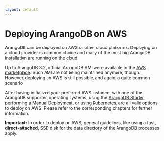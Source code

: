 ```yaml
---
layout: default
---
```

Deploying ArangoDB on AWS
=========================

ArangoDB can be deployed on AWS or other cloud platforms. Deploying on a cloud
provider is common choice and many of the most big ArangoDB installation are running
on the cloud.

Up to ArangoDB 3.2, official ArangoDB AMI were available in the [AWS marketplace](https://aws.amazon.com/marketplace/search/results/ref=dtl_navgno_search_box?page=1&searchTerms=arangodb).
Such AMI are not being maintained anymore, though. However, deploying on AWS is
still possible, and again, a quite common scenario.

After having initialized your preferred AWS instance, with one of the ArangoDB supported
operating systems, using the [ArangoDB Starter](deployment-arangodbstarter.html),
performing a [Manual Deployment](deployment-manually.html),
or using [Kubernetes](deployment-kubernetes.html), 
are all valid options to deploy on AWS. Please refer to the corresponding chapters for further 
information.

**Important:** In order to deploy on AWS, general guidelines, like using a fast,
**direct-attached**, SSD disk for the data directory of the ArangoDB processes
apply.
